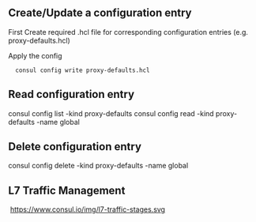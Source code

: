 
## Create/Update a configuration entry

First Create required .hcl file for corresponding configuration entries (e.g. proxy-defaults.hcl)

Apply the config 

      consul config write proxy-defaults.hcl
      
      
## Read configuration entry

  consul config list -kind proxy-defaults
  consul config read -kind proxy-defaults -name global 

## Delete configuration entry
 
  consul config delete -kind proxy-defaults -name global
  

## L7 Traffic Management

<img> https://www.consul.io/img/l7-traffic-stages.svg </img>

      
